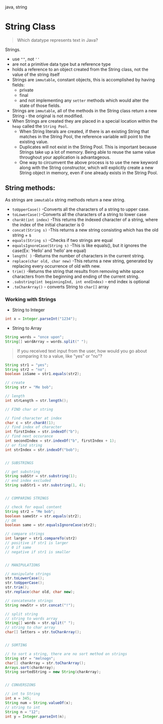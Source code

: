 java, string

# String Class

> Which datatype represents text in Java?

Strings.

- use `""`, not `''`
- are not a primitive data type but a reference type
- holds a reference to an object created from the String class, not the value of the string itself
- Strings are `immutable`, constant objects, this is accomplished by having fields:
    - private
    - final
    - and not implementing any `setter` methods which would alter the state of those fields.
- Strings are `immutable`, all of the methods in the String class return a new String - the original is not modified.
- When Strings are created they are placed in a special location within the `heap` called the `String Pool`.
    - When String literals are created, if there is an existing String that matches in the String Pool, the reference variable will point to the existing value.
    - Duplicates will not exist in the String Pool. This is important because Strings take up a lot of memory. Being able to reuse the same value throughout your application is advantageous.
    - One way to circumvent the above process is to use the new keyword along with the String constructor, which will explicitly create a new String object in memory, even if one already exists in the String Pool.

## String methods:
As strings are `immutable` string methods return a new string.
- `toUpperCase()` -Converts all the characters of a string to upper case.
- `toLowerCase()`-Converts all the characters of a string to lower case
- `charAt(int index)` -This returns the indexed character of a string, where the index of the initial character is 0
- `concat(String s)` -This returns a new string consisting which has the old string + s
- `equals(String s)` -Checks if two strings are equal
- `equalsIgnoreCase(String s)` -This is like equals(), but it ignores the case(Ex: ‘Hello’ and ‘hello’ are equal)
- `length( )` -Returns the number of characters in the current string.
- `replace(char old, char new)` -This returns a new string, generated by replacing every occurrence of old with new.
- `trim()` -Returns the string that results from removing white space characters from the beginning and ending of the current string.
- `.substring(int beginningInd, int endIndex)` - end index is optional
- `.toCharArray()` - converts String to `char[]` array

### Working with Strings

- String to Integer

```java
int x = Integer.parseInt("1234");
```

- String to Array

```java
String words = "once upon";
String[] wordArray = words.split(" ");
```

> If you received text input from the user, how would you go about comparing it to a value, like "yes" or "no"?

```java
String str1 = "yes";
String str2 = "no";
boolean isSame = str1.equals(str2);
```


```java
// create
String str = "Me bob";

// length
int strLength = str.length();

// FIND char or string

// find character at index
char c = str.charAt(1);
// find index of character
int firstIndex = str.indexOf("b");
// find next occurance
int secondIndex = str.indexOf("b", firstIndex + 1);
// or find string
int strIndex = str.indexOf("bob");


// SUBSTRINGS

// get substring
String subStr = str.substring(1);
// end index excluded
String subStr1 = str.substring(1, 4);


// COMPARING STRINGS

// check for equal content
String str2 = "Me bob";
boolean sameStr = str.equals(str2);
// OR
boolean same = str.equalsIgnoreCase(str2);

// compare strings
int larger = str1.compareTo(str2)
// positive if str1 is larger
// 0 if same
// negative if str1 is smaller


// MANIPULATIONS

// manipulate strings
str.toLowerCase();
str.toUpperCase();
str.trim();
str.replace(char old, char new);

// concatenate strings
String newStr = str.concat("!");

// split string
// string to words array
String[] words = str.split(" ");
// string to char array
char[] letters = str.toCharArray();


// SORTING

// to sort a string, there are no sort method on strings
String str = "melnogn";
char[] charArray = str.toCharArray();
Arrays.sort(charArray);
String sortedString = new String(charArray);


// CONVERSIONS

// int to String
int x = 345;
String num = String.valueOf(x);
// string to int
String n = "12";
int y = Integer.parseInt(n);

```

